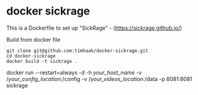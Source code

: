 # docker sickrage

This is a Dockerfile to set up "SickRage" - (https://sickrage.github.io/)

Build from docker file

```
git clone git@github.com:timhaak/docker-sickrage.git
cd docker-sickrage
docker build -t sickrage .
```

docker run --restart=always -d -h *your_host_name* -v /*your_config_location*:/config  -v /*your_videos_location*:/data -p 8081:8081 sickrage

